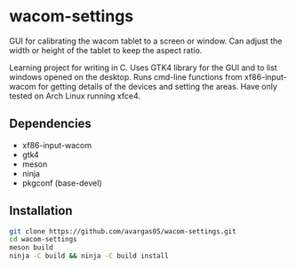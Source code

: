# wacom-settings

GUI for calibrating the wacom tablet to a screen or window. Can adjust the width or height of the tablet to keep the aspect ratio.

Learning project for writing in C. Uses GTK4 library for the GUI and to list windows opened on the desktop. Runs cmd-line functions from xf86-input-wacom for getting details of the devices and setting the areas. Have only tested on Arch Linux running xfce4.

## Dependencies
- xf86-input-wacom
- gtk4
- meson
- ninja
- pkgconf (base-devel)

## Installation
~~~bash
git clone https://github.com/avargas05/wacom-settings.git
cd wacom-settings
meson build
ninja -C build && ninja -C build install
~~~
